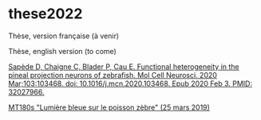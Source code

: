 # these2022

Thèse, version française (à venir)

Thèse, english version (to come)

[Sapède D, Chaigne C, Blader P, Cau E. Functional heterogeneity in the pineal projection neurons of zebrafish. Mol Cell Neurosci. 2020 Mar;103:103468. doi: 10.1016/j.mcn.2020.103468. Epub 2020 Feb 3. PMID: 32027966.](https://pubmed.ncbi.nlm.nih.gov/32027966/)

[MT180s "Lumière bleue sur le poisson zèbre" (25 mars 2019)](https://www.youtube.com/watch?v=e2V6eqhe0zY)
